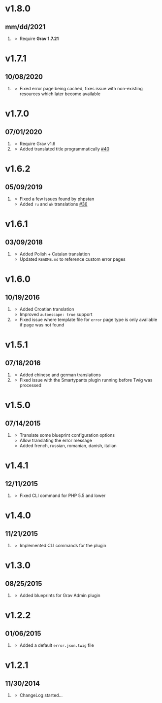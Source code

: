 # v1.8.0
## mm/dd/2021

1. [](#new)
    * Require **Grav 1.7.21**

# v1.7.1
## 10/08/2020

1. [](#bugfix)
    * Fixed error page being cached, fixes issue with non-existing resources which later become available

# v1.7.0
## 07/01/2020

1. [](#new)
    * Require Grav v1.6
1. [](#bugfix)
    * Added translated title programmatically [#40](https://github.com/getgrav/grav-plugin-error/pull/40)
    
# v1.6.2
## 05/09/2019

1. [](#new)
    * Fixed a few issues found by phpstan
    * Added `ru` and `uk` translations [#36](https://github.com/getgrav/grav-plugin-error/pull/36)

# v1.6.1
## 03/09/2018

1. [](#improved)
    * Added Polish + Catalan translation
    * Updated `README.md` to reference custom error pages

# v1.6.0
## 10/19/2016

1. [](#improved)
    * Added Croatian translation
    * Improved `autoescape: true` support
1. [](#bugfix)
    * Fixed issue where template file for `error` page type is only available if page was not found

# v1.5.1
## 07/18/2016

1. [](#improved)
    * Added chinese and german translations
1. [](#bugfix)
    * Fixed issue with the Smartypants plugin running before Twig was processed

# v1.5.0
## 07/14/2015

1. [](#improved)
    * Translate some blueprint configuration options
    * Allow translating the error message
    * Added french, russian, romanian, danish, italian

# v1.4.1
## 12/11/2015

1. [](#bugfix)
    * Fixed CLI command for PHP 5.5 and lower

# v1.4.0
## 11/21/2015

1. [](#new)
    * Implemented CLI commands for the plugin

# v1.3.0
## 08/25/2015

1. [](#improved)
    * Added blueprints for Grav Admin plugin

# v1.2.2
## 01/06/2015

1. [](#new)
    * Added a default `error.json.twig` file

# v1.2.1
## 11/30/2014

1. [](#new)
    * ChangeLog started...
